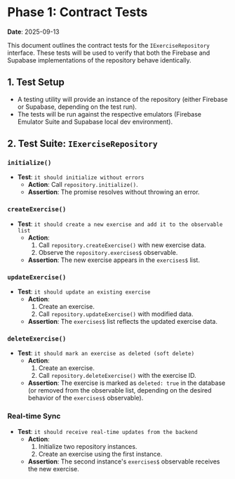 # Phase 1: Contract Tests

**Date**: 2025-09-13

This document outlines the contract tests for the `IExerciseRepository` interface. These tests will be used to verify that both the Firebase and Supabase implementations of the repository behave identically.

## 1. Test Setup

- A testing utility will provide an instance of the repository (either Firebase or Supabase, depending on the test run).
- The tests will be run against the respective emulators (Firebase Emulator Suite and Supabase local dev environment).

## 2. Test Suite: `IExerciseRepository`

### `initialize()`

- **Test**: `it should initialize without errors`
  - **Action**: Call `repository.initialize()`.
  - **Assertion**: The promise resolves without throwing an error.

### `createExercise()`

- **Test**: `it should create a new exercise and add it to the observable list`
  - **Action**:
    1. Call `repository.createExercise()` with new exercise data.
    2. Observe the `repository.exercises$` observable.
  - **Assertion**: The new exercise appears in the `exercises$` list.

### `updateExercise()`

- **Test**: `it should update an existing exercise`
  - **Action**:
    1. Create an exercise.
    2. Call `repository.updateExercise()` with modified data.
  - **Assertion**: The `exercises$` list reflects the updated exercise data.

### `deleteExercise()`

- **Test**: `it should mark an exercise as deleted (soft delete)`
  - **Action**:
    1. Create an exercise.
    2. Call `repository.deleteExercise()` with the exercise ID.
  - **Assertion**: The exercise is marked as `deleted: true` in the database (or removed from the observable list, depending on the desired behavior of the `exercises$` observable).

### Real-time Sync

- **Test**: `it should receive real-time updates from the backend`
  - **Action**:
    1. Initialize two repository instances.
    2. Create an exercise using the first instance.
  - **Assertion**: The second instance's `exercises$` observable receives the new exercise.
